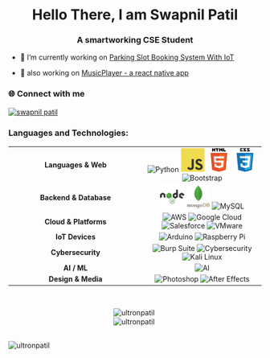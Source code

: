 <h1 align="center">Hello There, I am Swapnil Patil</h1>
<h3 align="center">A smartworking CSE Student</h3>

- 🔭 I’m currently working on [Parking Slot Booking System With IoT](https://github.com/ultronpatil/park_your_ride)

- 🧮 also working on [MusicPlayer - a react native app](https://github.com/ultronpatil/MusicPlayer_React_native)

### 🌐 Connect with me
<p align="left">
<a href="https://linkedin.com/in/swapnil patil" target="blank"><img align="center" src="https://raw.githubusercontent.com/rahuldkjain/github-profile-readme-generator/master/src/images/icons/Social/linked-in-alt.svg" alt="swapnil patil" height="30" width="40" /></a>
</p>



### Languages and Technologies:

<table width="100%">  
  <tr align="center">  
    <td width="545"><strong>Languages & Web</strong></td>  
    <td width="466">
      <img width="48px" src="https://img.icons8.com/color/48/000000/python.png" alt="Python"/>
      <img width="48px" src="https://raw.githubusercontent.com/devicons/devicon/master/icons/javascript/javascript-original.svg" alt="JavaScript"/>
      <img width="48px" src="https://raw.githubusercontent.com/devicons/devicon/master/icons/html5/html5-original-wordmark.svg" alt="HTML5"/>
      <img width="48px" src="https://raw.githubusercontent.com/devicons/devicon/master/icons/css3/css3-original-wordmark.svg" alt="CSS3"/>
      <img width="48px" src="https://img.icons8.com/color/48/000000/bootstrap.png" alt="Bootstrap"/>
    </td>  
  </tr>  

  <tr align="center">  
    <td><strong>Backend & Database</strong></td>  
    <td>
      <img width="48px" src="https://raw.githubusercontent.com/devicons/devicon/master/icons/nodejs/nodejs-original-wordmark.svg" alt="Node.js"/>
      <img width="48px" src="https://raw.githubusercontent.com/devicons/devicon/master/icons/mongodb/mongodb-original-wordmark.svg" alt="MongoDB"/>
      <img width="48px" src="https://img.icons8.com/nolan/64/mysql.png" alt="MySQL"/>
    </td>  
  </tr>

  <tr align="center">  
    <td><strong>Cloud & Platforms</strong></td>  
    <td>
      <img width="48px" src="https://img.icons8.com/color/48/000000/amazon-web-services.png" alt="AWS"/>
      <img width="48px" src="https://img.icons8.com/color/48/000000/google-cloud.png" alt="Google Cloud"/>
      <img width="48px" src="https://img.icons8.com/ios-filled/50/2489ca/salesforce.png" alt="Salesforce"/>
      <img width="48px" src="https://img.icons8.com/color/48/000000/vmware.png" alt="VMware"/>
    </td>  
  </tr>

  <tr align="center">  
    <td><strong>IoT Devices</strong></td>  
    <td>
      <img width="48px" src="https://img.icons8.com/ios-filled/50/000000/arduino.png" alt="Arduino"/>
      <img width="48px" src="https://upload.wikimedia.org/wikipedia/en/c/cb/Raspberry_Pi_Logo.svg" alt="Raspberry Pi"/>
    </td>  
  </tr>

  <tr align="center">  
    <td><strong>Cybersecurity</strong></td>  
    <td>
      <img width="48px" src="https://avatars.githubusercontent.com/u/23945339?s=200&v=4" alt="Burp Suite"/>
      <img width="48px" src="https://img.icons8.com/color/48/000000/security-checked.png" alt="Cybersecurity"/>
      <img width="48px" src="https://upload.wikimedia.org/wikipedia/commons/2/2b/Kali-dragon-icon.svg" alt="Kali Linux"/>
    </td>  
  </tr>

  <tr align="center">  
    <td><strong>AI / ML</strong></td>  
    <td>
      <img width="48px" src="https://img.icons8.com/color/48/000000/artificial-intelligence.png" alt="AI"/>
    </td>  
  </tr>

  <tr align="center">  
    <td><strong>Design & Media</strong></td>  
    <td>
      <img width="48px" src="https://img.icons8.com/color/48/000000/adobe-photoshop.png" alt="Photoshop"/>
      <img width="48px" src="https://img.icons8.com/color/48/000000/adobe-after-effects.png" alt="After Effects"/>
    </td>  
  </tr>
</table>






<br/>

<div style="display: flex; justify-content: center;"><div><p><img align="left" src="https://github-readme-stats.vercel.app/api/top-langs?username=ultronpatil&show_icons=true&locale=en&layout=compact" alt="ultronpatil" /></p><p>&nbsp;<img align="center" src="https://github-readme-stats.vercel.app/api?username=ultronpatil&show_icons=true&locale=en" alt="ultronpatil" /></p></div></div>

<p><img align="center" src="https://github-readme-streak-stats.herokuapp.com/?user=ultronpatil&" alt="ultronpatil" /></p>
